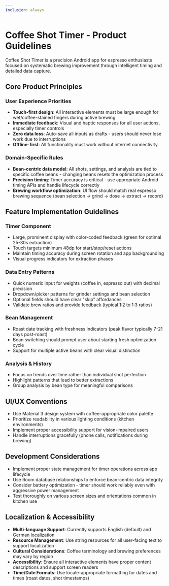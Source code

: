 ```yaml
---
inclusion: always
---
```


# Coffee Shot Timer - Product Guidelines

Coffee Shot Timer is a precision Android app for espresso enthusiasts focused on systematic brewing improvement through intelligent timing and detailed data capture.

## Core Product Principles

### User Experience Priorities
- **Touch-first design**: All interactive elements must be large enough for wet/coffee-stained fingers during active brewing
- **Immediate feedback**: Visual and haptic responses for all user actions, especially timer controls
- **Zero data loss**: Auto-save all inputs as drafts - users should never lose work due to interruptions
- **Offline-first**: All functionality must work without internet connectivity

### Domain-Specific Rules
- **Bean-centric data model**: All shots, settings, and analysis are tied to specific coffee beans - changing beans resets the optimization process
- **Precision timing**: Timer accuracy is critical - use appropriate Android timing APIs and handle lifecycle correctly
- **Brewing workflow optimization**: UI flow should match real espresso brewing sequence (bean selection → grind → dose → extract → record)

## Feature Implementation Guidelines

### Timer Component
- Large, prominent display with color-coded feedback (green for optimal 25-30s extraction)
- Touch targets minimum 48dp for start/stop/reset actions
- Maintain timing accuracy during screen rotation and app backgrounding
- Visual progress indicators for extraction phases

### Data Entry Patterns
- Quick numeric input for weights (coffee in, espresso out) with decimal precision
- Dropdown/picker patterns for grinder settings and bean selection
- Optional fields should have clear "skip" affordances
- Validate brew ratios and provide feedback (typical 1:2 to 1:3 ratios)

### Bean Management
- Roast date tracking with freshness indicators (peak flavor typically 7-21 days post-roast)
- Bean switching should prompt user about starting fresh optimization cycle
- Support for multiple active beans with clear visual distinction

### Analysis & History
- Focus on trends over time rather than individual shot perfection
- Highlight patterns that lead to better extractions
- Group analysis by bean type for meaningful comparisons

## UI/UX Conventions
- Use Material 3 design system with coffee-appropriate color palette
- Prioritize readability in various lighting conditions (kitchen environments)
- Implement proper accessibility support for vision-impaired users
- Handle interruptions gracefully (phone calls, notifications during brewing)

## Development Considerations
- Implement proper state management for timer operations across app lifecycle
- Use Room database relationships to enforce bean-centric data integrity
- Consider battery optimization - timer should work reliably even with aggressive power management
- Test thoroughly on various screen sizes and orientations common in kitchen use

## Localization & Accessibility
- **Multi-language Support**: Currently supports English (default) and German localization
- **Resource Management**: Use string resources for all user-facing text to support localization
- **Cultural Considerations**: Coffee terminology and brewing preferences may vary by region
- **Accessibility**: Ensure all interactive elements have proper content descriptions and support screen readers
- **Time/Date Formats**: Use locale-appropriate formatting for dates and times (roast dates, shot timestamps)